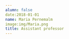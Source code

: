 ```yaml
---
alumn: false
date:2018-01-01
name: Maria Pernemalm
image:img/Maria.png
title: Assistant professor
---
```


